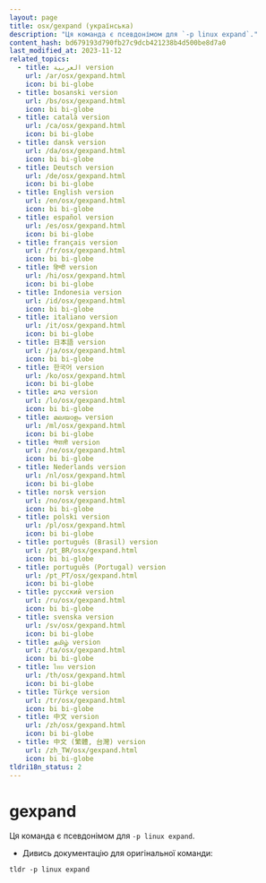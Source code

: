 ```yaml
---
layout: page
title: osx/gexpand (українська)
description: "Ця команда є псевдонімом для `-p linux expand`."
content_hash: bd679193d790fb27c9dcb421238b4d500be8d7a0
last_modified_at: 2023-11-12
related_topics:
  - title: العربية version
    url: /ar/osx/gexpand.html
    icon: bi bi-globe
  - title: bosanski version
    url: /bs/osx/gexpand.html
    icon: bi bi-globe
  - title: català version
    url: /ca/osx/gexpand.html
    icon: bi bi-globe
  - title: dansk version
    url: /da/osx/gexpand.html
    icon: bi bi-globe
  - title: Deutsch version
    url: /de/osx/gexpand.html
    icon: bi bi-globe
  - title: English version
    url: /en/osx/gexpand.html
    icon: bi bi-globe
  - title: español version
    url: /es/osx/gexpand.html
    icon: bi bi-globe
  - title: français version
    url: /fr/osx/gexpand.html
    icon: bi bi-globe
  - title: हिन्दी version
    url: /hi/osx/gexpand.html
    icon: bi bi-globe
  - title: Indonesia version
    url: /id/osx/gexpand.html
    icon: bi bi-globe
  - title: italiano version
    url: /it/osx/gexpand.html
    icon: bi bi-globe
  - title: 日本語 version
    url: /ja/osx/gexpand.html
    icon: bi bi-globe
  - title: 한국어 version
    url: /ko/osx/gexpand.html
    icon: bi bi-globe
  - title: ລາວ version
    url: /lo/osx/gexpand.html
    icon: bi bi-globe
  - title: മലയാളം version
    url: /ml/osx/gexpand.html
    icon: bi bi-globe
  - title: नेपाली version
    url: /ne/osx/gexpand.html
    icon: bi bi-globe
  - title: Nederlands version
    url: /nl/osx/gexpand.html
    icon: bi bi-globe
  - title: norsk version
    url: /no/osx/gexpand.html
    icon: bi bi-globe
  - title: polski version
    url: /pl/osx/gexpand.html
    icon: bi bi-globe
  - title: português (Brasil) version
    url: /pt_BR/osx/gexpand.html
    icon: bi bi-globe
  - title: português (Portugal) version
    url: /pt_PT/osx/gexpand.html
    icon: bi bi-globe
  - title: русский version
    url: /ru/osx/gexpand.html
    icon: bi bi-globe
  - title: svenska version
    url: /sv/osx/gexpand.html
    icon: bi bi-globe
  - title: தமிழ் version
    url: /ta/osx/gexpand.html
    icon: bi bi-globe
  - title: ไทย version
    url: /th/osx/gexpand.html
    icon: bi bi-globe
  - title: Türkçe version
    url: /tr/osx/gexpand.html
    icon: bi bi-globe
  - title: 中文 version
    url: /zh/osx/gexpand.html
    icon: bi bi-globe
  - title: 中文 (繁體, 台灣) version
    url: /zh_TW/osx/gexpand.html
    icon: bi bi-globe
tldri18n_status: 2
---
```

# gexpand

Ця команда є псевдонімом для `-p linux expand`.

- Дивись документацію для оригінальної команди:

`tldr -p linux expand`
